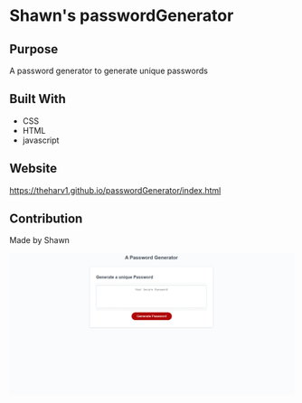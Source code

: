 # Shawn's passwordGenerator


## Purpose
A password generator to generate unique passwords

## Built With
* CSS
* HTML
* javascript

## Website
https://theharv1.github.io/passwordGenerator/index.html

## Contribution
Made by Shawn 

![password generator](./password.png)